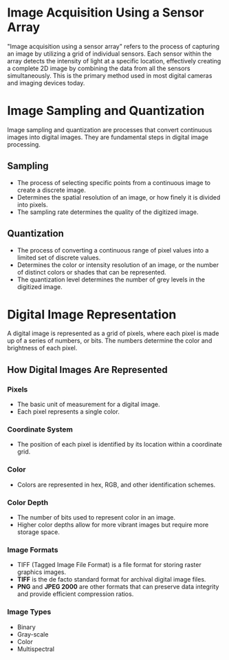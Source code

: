 # Image Acquisition Using a Sensor Array

"Image acquisition using a sensor array" refers to the process of capturing an image by utilizing a grid of individual sensors. Each sensor within the array detects the intensity of light at a specific location, effectively creating a complete 2D image by combining the data from all the sensors simultaneously. This is the primary method used in most digital cameras and imaging devices today.
# Image Sampling and Quantization

Image sampling and quantization are processes that convert continuous images into digital images. They are fundamental steps in digital image processing.  

## Sampling  
- The process of selecting specific points from a continuous image to create a discrete image.  
- Determines the spatial resolution of an image, or how finely it is divided into pixels.  
- The sampling rate determines the quality of the digitized image.  

## Quantization  
- The process of converting a continuous range of pixel values into a limited set of discrete values.  
- Determines the color or intensity resolution of an image, or the number of distinct colors or shades that can be represented.  
- The quantization level determines the number of grey levels in the digitized image.
# Digital Image Representation  

A digital image is represented as a grid of pixels, where each pixel is made up of a series of numbers, or bits. The numbers determine the color and brightness of each pixel.  

## How Digital Images Are Represented  

### Pixels  
- The basic unit of measurement for a digital image.  
- Each pixel represents a single color.  

### Coordinate System  
- The position of each pixel is identified by its location within a coordinate grid.  

### Color  
- Colors are represented in hex, RGB, and other identification schemes.  

### Color Depth  
- The number of bits used to represent color in an image.  
- Higher color depths allow for more vibrant images but require more storage space.  

### Image Formats  
- TIFF (Tagged Image File Format) is a file format for storing raster graphics images.
- **TIFF** is the de facto standard format for archival digital image files.  
- **PNG** and **JPEG 2000** are other formats that can preserve data integrity and provide efficient compression ratios.  

### Image Types  
- Binary  
- Gray-scale  
- Color  
- Multispectral


